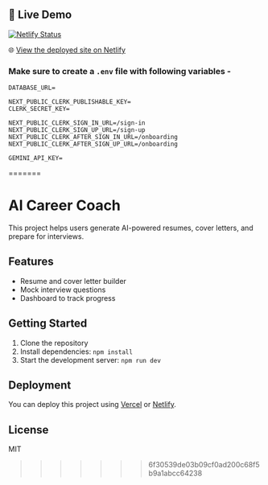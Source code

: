 ## 🚀 Live Demo

[![Netlify Status](https://api.netlify.com/api/v1/badges/your-site-id/deploy-status)](https://684e10c3b24b5905faaa622c--ai-career-coach-dev.netlify.app/)

🌐 [View the deployed site on Netlify](https://684e10c3b24b5905faaa622c--ai-career-coach-dev.netlify.app/)


### Make sure to create a `.env` file with following variables -

```
DATABASE_URL=

NEXT_PUBLIC_CLERK_PUBLISHABLE_KEY=
CLERK_SECRET_KEY=

NEXT_PUBLIC_CLERK_SIGN_IN_URL=/sign-in
NEXT_PUBLIC_CLERK_SIGN_UP_URL=/sign-up
NEXT_PUBLIC_CLERK_AFTER_SIGN_IN_URL=/onboarding
NEXT_PUBLIC_CLERK_AFTER_SIGN_UP_URL=/onboarding

GEMINI_API_KEY=
```
=======
# AI Career Coach

This project helps users generate AI-powered resumes, cover letters, and prepare for interviews.

## Features

- Resume and cover letter builder
- Mock interview questions
- Dashboard to track progress

## Getting Started

1. Clone the repository
2. Install dependencies: `npm install`
3. Start the development server: `npm run dev`

## Deployment

You can deploy this project using [Vercel](https://vercel.com/) or [Netlify](https://netlify.com/).

## License

MIT
>>>>>>> 6f30539de03b09cf0ad200c68f5b9a1abcc64238
